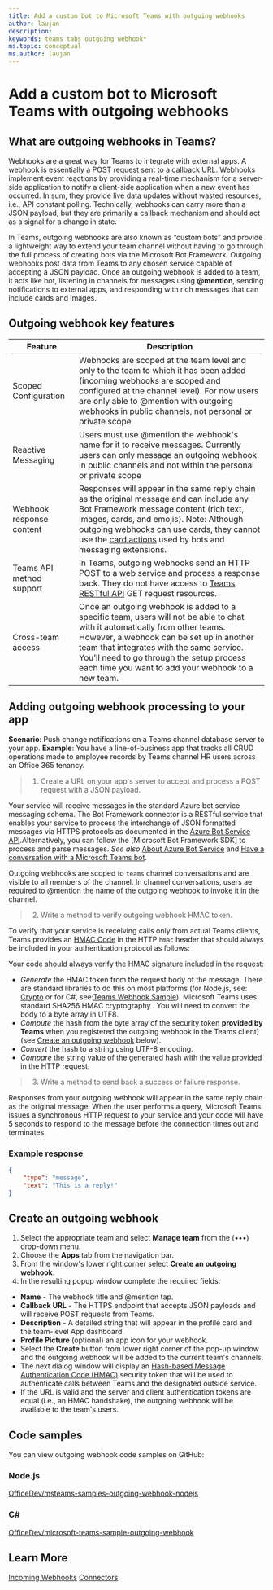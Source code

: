 ```yaml
---
title: Add a custom bot to Microsoft Teams with outgoing webhooks
author: laujan
description: 
keywords: teams tabs outgoing webhook*
ms.topic: conceptual
ms.author: laujan
---
```

# Add a custom bot to Microsoft Teams with outgoing webhooks

## What are outgoing webhooks in Teams?

Webhooks are a great way for Teams to integrate with external apps. A webhook is essentially a POST request sent to a callback URL. Webhooks implement event reactions by providing a real-time mechanism for a server-side application to notify a client-side application when a new event has occurred. In sum, they provide live data updates without wasted resources, i.e., API constant polling. Technically, webhooks can carry more than a JSON payload, but they are primarily a callback mechanism and should act as a signal for a change in state.

In Teams, outgoing webhooks are also known as “custom bots” and provide a lightweight way to extend your team channel without having to go through the full process of creating bots via the Microsoft Bot Framework. Outgoing webhooks post data from Teams to any chosen service capable of accepting a JSON payload. Once an outgoing webhook is added to a team, it acts like bot, listening in channels for messages using **@mention**, sending notifications to external apps, and responding with rich messages that can include cards and images.

## Outgoing webhook key features

| Feature | Description |
| ------- | ----------- |
| Scoped Configuration| Webhooks are scoped at the team level and only to the team to which it has been added (incoming webhooks are scoped and configured at the channel level). For now users are only able to @mention with outgoing webhooks in public channels, not personal or private scope|
| Reactive Messaging| Users must use @mention the webhook's name for it to receive messages. Currently users can only message an outgoing webhook in public channels and not within the personal or private scope |
|Webhook response content|Responses will appear in the same reply chain as the original message and can include any Bot Framework message content (rich text, images, cards, and emojis). Note: Although outgoing webhooks can use cards, they cannot use the [card actions](https://docs.microsoft.com/en-us/microsoftteams/platform/concepts/cards/cards-actions) used by bots and messaging extensions.|
| Teams API method support|In Teams, outgoing webhooks send an HTTP POST to a web service and process a response back. They do not have access to [Teams RESTful API](https://docs.microsoft.com/en-us/graph/api/resources/teams-api-overview?view=graph-rest-1.0) GET request resources.|
|Cross-team access| Once an outgoing webhook is added to a specific team, users will not be able to chat with it automatically from other teams. However, a webhook can be set up in another team that integrates with the same service. You’ll need to go through the setup process each time you want to add your webhook to a new team.|

## Adding outgoing webhook processing to your app

**Scenario**: Push change notifications on a Teams channel database server to your app.
**Example**: You have a line-of-business app that tracks all CRUD operations made to employee records by Teams channel HR users across an Office 365 tenancy.

>1. Create a URL on your app's server to accept and process a POST request with a JSON payload.

Your service will receive messages in the standard Azure bot service messaging schema. The Bot Framework connector is a RESTful service that enables your service to process the interchange of JSON formatted messages via HTTPS protocols as documented in the [Azure Bot Service API](/bot-framework/rest-api/bot-framework-rest-connector-api-reference).Alternatively, you can follow the [Microsoft Bot Framework SDK] to process and parse messages. *See also*  [About Azure Bot Service](azure/bot-service/bot-service-overview-introduction?view=azure-bot-service-4.0) and [Have a conversation with a Microsoft Teams bot](../bots/bot-conversations/bots-conversations).

Outgoing webhooks are scoped to `teams` channel conversations and are visible to all members of the channel. In channel conversations, users ae required to @mention the name of the outgoing webhook to invoke it in the channel.

>2. Write a method to verify outgoing webhook HMAC token.

To verify that your service is receiving calls only from actual Teams clients, Teams provides an [HMAC Code](https://security.stackexchange.com/questions/20129/how-and-when-do-i-use-hmac/20301) in the HTTP `hmac` header that should always be  included in your authentication protocol as follows:

Your code should always verify the HMAC signature included in the request:

* *Generate* the HMAC token from the request body of the message. There are standard libraries to do this on most platforms (for Node.js, see: [Crypto](https://nodejs.org/api/crypto.html#crypto_crypto) or for C#, see:[Teams Webhook Sample](https://github.com/OfficeDev/microsoft-teams-sample-outgoing-webhook/blob/23eb61da5a18634d51c5247944843da9abed01b6/WebhookSampleBot/Models/AuthProvider.cs)). Microsoft Teams uses standard SHA256 HMAC cryptography . You will need to convert the body to a byte array in UTF8.
* *Compute* the hash from the byte array of the security token **provided by Teams** when you registered the outgoing webhook in the Teams client] (see [Create an outgoing webhook](#Create-an-outgoing-webhook) below).
* *Convert* the hash to a string using UTF-8 encoding.
* *Compare* the string value of the generated hash with the value provided in the HTTP request.

>3. Write a method to send back a success or failure response.

Responses from your outgoing webhook will appear in the same reply chain as the original message. When the user performs a query, Microsoft Teams issues a synchronous HTTP request to your service and your code will have 5 seconds to respond to the message before the connection times out and terminates.

### Example response

```json
{
    "type": "message",
    "text": "This is a reply!"
}
```

## Create an outgoing webhook

1. Select the appropriate team and select **Manage team** from the (&#8226;&#8226;&#8226;) drop-down menu.
1. Choose the **Apps** tab from the navigation bar.
1. From the window's lower right corner select **Create an outgoing webhook**.
1. In the resulting popup window complete the required fields:

* **Name** - The webhook title and @mention tap.
* **Callback URL** - The HTTPS endpoint that accepts JSON payloads and will receive POST requests from Teams.
* **Description** - A detailed string that will appear in the profile card and the team-level App dashboard.
* **Profile Picture** (optional) an app icon for your webhook.
* Select the **Create** button from lower right corner of the pop-up window and the outgoing webhook will be added to the current team's channels.
* The next dialog window will display an [Hash-based Message Authentication Code (HMAC)](https://security.stackexchange.com/questions/20129/how-and-when-do-i-use-hmac/20301) security token that will be used to authenticate calls between Teams and the designated outside service.
* If the URL is valid and the server and client authentication tokens are equal (i.e., an HMAC handshake), the outgoing webhook will be available to the team's users.

## Code samples

You can view outgoing webhook code samples on GitHub:

### Node.js

[OfficeDev/msteams-samples-outgoing-webhook-nodejs](https://github.com/OfficeDev/msteams-samples-outgoing-webhook-nodejs)

### C\#

[OfficeDev/microsoft-teams-sample-outgoing-webhook](https://github.com/OfficeDev/microsoft-teams-sample-outgoing-webhook)

## Learn More

[Incoming Webhooks](foo.md)
[Connectors](foo.md)
